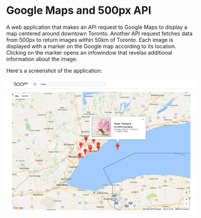 # Google Maps and 500px API
<p>A web application that makes an API request to Google Maps to display a map centered around downtown Toronto. Another API request fetches data from 500px to return images within 50km of Toronto. Each image is displayed with a marker on the Google map according to its location. Clicking on the marker opens an infowindow that revelas additional information about the image.</p>
<p>Here's a screenshot of the application:</p>
<img src="images/screenshot.png">
